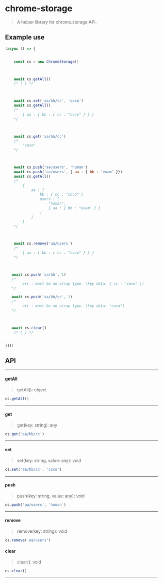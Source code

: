 # chrome-storage
> A helper library for chrome.storage API.

## Example use

```js
(async () => {


    const cs = new ChromeStorage()



    await cs.getAll()
    /* { } */



    await cs.set('aa/bb/cc', 'coco')
    await cs.getAll()
    /*
        { aa : { bb : { cc : "coco" } } }
    */



    await cs.get('aa/bb/cc')
    /*
        "coco"
    */



    await cs.push('aa/users', 'human')
    await cs.push('aa/users', { aa : { bb : 'exam' }})
    await cs.getAll()
    /*
        { 
            aa : { 
                bb : { cc : "coco" } 
                users : [
                    "human",
                    { aa : { bb : "exam' } }
                ]
            } 
        }
    */



    await cs.remove('aa/users')
    /*
        { aa : { bb : { cc : "coco" } } }
    */



   await cs.push('aa/bb', 1)
   /*
        err : must be an array type. (key data: { cc : "coco" })
   */

   await cs.push('aa/bb/cc', 1)
   /*
        err : must be an array type. (key data: "coco")
   */



   await cs.clear()
    /* { } */


})()
```

## API

---

#### getAll

> getAll(): object

```js
cs.getAll()
```

---

#### get

> get(key: string): any

```js
cs.get('aa/bb/cc')
```

---

#### set

> set(key: string, value: any): void

```js
cs.set('aa/bb/cc', 'coco')
```

---

#### push

> push(key: string, value: any): void

```js
cs.push('aa/users', 'human')
```

---

#### remove

> remove(key: string): void

```js
cs.remove('aa/users')
```

#### clear

> clear(): void

```js
cs.clear()
```

---